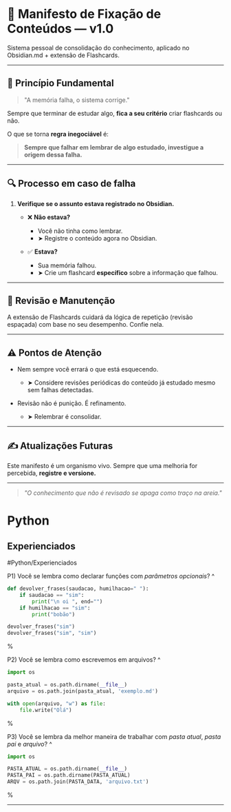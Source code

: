 # 📜 Manifesto de Fixação de Conteúdos — v1.0

Sistema pessoal de consolidação do conhecimento, aplicado no Obsidian.md + extensão de Flashcards.

---

## 🧠 Princípio Fundamental

> "A memória falha, o sistema corrige."

Sempre que terminar de estudar algo, **fica a seu critério** criar flashcards ou não.

O que se torna **regra inegociável** é:

> **Sempre que falhar em lembrar de algo estudado, investigue a origem dessa falha.**

---

## 🔍 Processo em caso de falha

1. **Verifique se o assunto estava registrado no Obsidian.**

   - ❌ **Não estava?**
     - Você não tinha como lembrar.
     - ➤ Registre o conteúdo agora no Obsidian.

   - ✅ **Estava?**
     - Sua memória falhou.
     - ➤ Crie um flashcard **específico** sobre a informação que falhou.

---

## 🔄 Revisão e Manutenção

A extensão de Flashcards cuidará da lógica de repetição (revisão espaçada) com base no seu desempenho. Confie nela.

---

## ⚠️ Pontos de Atenção

- Nem sempre você errará o que está esquecendo.
  - ➤ Considere revisões periódicas do conteúdo já estudado mesmo sem falhas detectadas.

- Revisão não é punição. É refinamento.
  - ➤ Relembrar é consolidar.

---

## ✍️ Atualizações Futuras

Este manifesto é um organismo vivo.
Sempre que uma melhoria for percebida, **registre e versione.**

---

> _"O conhecimento que não é revisado se apaga como traço na areia."_

# Python
## Experienciados
#Python/Experienciados

P1) Você se lembra como declarar funções com *parâmetros opcionais*?
^
```Python
def devolver_frases(saudacao, humilhacao=" "):
	if saudacao == "sim":
		print("\n oi ", end="")
	if humilhacao == "sim":
	    print("bobão")

devolver_frases("sim")
devolver_frases("sim", "sim")
```
<!--SR:!2025-07-10,3,261-->
%

P2) Você se lembra como escrevemos em arquivos?
^
```Python
import os

pasta_atual = os.path.dirname(__file__)
arquivo = os.path.join(pasta_atual, 'exemplo.md')

with open(arquivo, "w") as file:
    file.write("Olá")
```
<!--SR:!2025-07-12,5,241-->
%

P3) Você se lembra da melhor maneira de trabalhar com *pasta atual*, *pasta pai* e *arquivo*?
^
```Python
import os

PASTA_ATUAL = os.path.dirname(__file__)
PASTA_PAI = os.path.dirname(PASTA_ATUAL)
ARQV = os.path.join(PASTA_DATA, 'arquivo.txt')
```
<!--SR:!2025-07-08,1,202-->
%

---
